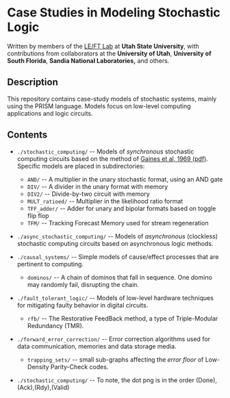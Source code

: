 # Case Studies in Modeling Stochastic Logic 

Written by members of the [LE/FT Lab](https://left.engr.usu.edu) at **Utah State University**, with contributions from collaborators at the **University of Utah**, **University of South Florida**, **Sandia National Laboratories,** and others.  

## Description 

This repository contains case-study models of stochastic systems, mainly using the PRISM language. Models focus on low-level computing applications and logic circuits.

## Contents

* ``./stochastic_computing/`` -- Models of *synchronous* stochastic computing circuits based on the method of [Gaines et al, 1969 (pdf)](http://pages.cpsc.ucalgary.ca/~gaines/reports/COMP/SCS69/SCS69.pdf). Specific models are placed in subdirectories:
  * ``AND/`` -- A multiplier in the unary stochastic format, using an AND gate
  * ``DIV/`` -- A divider in the unary format with memory
  * ``DIV2/`` -- Divide-by-two circuit with memory
  * ``MULT_ratioed/`` -- Multiplier in the likelihood ratio format
  * ``TFF_adder/`` -- Adder for unary and bipolar formats based on toggle flip flop
  * ``TFM/`` -- Tracking Forecast Memory used for stream regeneration

* ``./async_stochastic_computing/`` -- Models of *asynchronous* (clockless) stochastic computing circuits based on asynchronous logic methods.
* ``./causal_systems/`` -- Simple models of cause/effect processes that are pertinent to computing.
  * ``dominos/`` -- A chain of dominos that fall in sequence. One domino may randomly fail, disrupting the chain. 
* ``./fault_tolerant_logic/`` -- Models of low-level hardware techniques for mitigating faulty behavior in digital circuits.
  * ``rfb/`` -- The Restorative FeedBack method, a type of Triple-Modular Redundancy (TMR).
* ``./forward_error_correction/`` -- Error correction algorithms used for data communication, memories and data storage media.
  * ``trapping_sets/`` -- small sub-graphs affecting the *error floor* of Low-Density Parity-Check codes.

* ``./stochastic_computing/`` -- To note, the dot png is in the order (Done),(Ack),(Rdy),(Valid)
